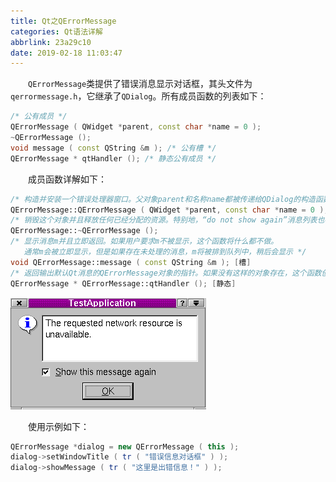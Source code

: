 ```yaml
---
title: Qt之QErrorMessage
categories: Qt语法详解
abbrlink: 23a29c10
date: 2019-02-18 11:03:47
---
```

&emsp;&emsp;`QErrorMessage`类提供了错误消息显示对话框，其头文件为`qerrormessage.h`，它继承了`QDialog`。所有成员函数的列表如下：

``` cpp
/* 公有成员 */
QErrorMessage ( QWidget *parent, const char *name = 0 );
~QErrorMessage ();
void message ( const QString &m ); /* 公有槽 */
QErrorMessage * qtHandler (); /* 静态公有成员 */
```

&emsp;&emsp;成员函数详解如下：

``` cpp
/* 构造并安装一个错误处理器窗口。父对象parent和名称name都被传递给QDialog的构造函数 */
QErrorMessage::QErrorMessage ( QWidget *parent, const char *name = 0 );
/* 销毁这个对象并且释放任何已经分配的资源。特别地，“do not show again”消息列表也被删除 */
QErrorMessage::~QErrorMessage ();
/* 显示消息m并且立即返回。如果用户要求m不被显示，这个函数将什么都不做。
   通常m会被立即显示，但是如果存在未处理的消息，m将被排到队列中，稍后会显示 */
void QErrorMessage::message ( const QString &m ); [槽]
/* 返回输出默认Qt消息的QErrorMessage对象的指针。如果没有这样的对象存在，这个函数创建一个这样的对象 */
QErrorMessage * QErrorMessage::qtHandler (); [静态]
```

<img src="./Qt之QErrorMessage/1.png">

&emsp;&emsp;使用示例如下：

``` cpp
QErrorMessage *dialog = new QErrorMessage ( this );
dialog->setWindowTitle ( tr ( "错误信息对话框" ) );
dialog->showMessage ( tr ( "这里是出错信息！" ) );
```